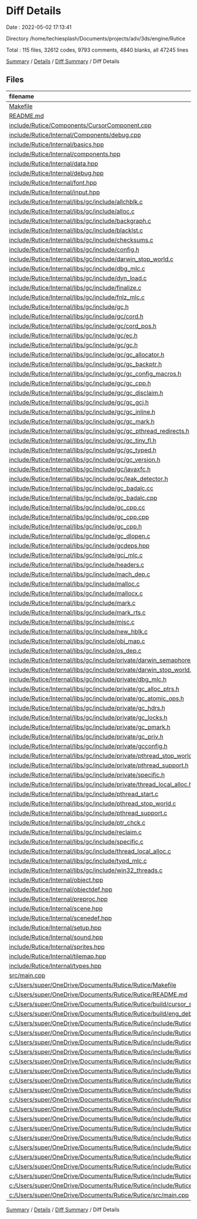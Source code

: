 # Diff Details

Date : 2022-05-02 17:13:41

Directory /home/techiesplash/Documents/projects/adv/3ds/engine/Rutice

Total : 115 files,  32612 codes, 9793 comments, 4840 blanks, all 47245 lines

[Summary](results.md) / [Details](details.md) / [Diff Summary](diff.md) / Diff Details

## Files
| filename | language | code | comment | blank | total |
| :--- | :--- | ---: | ---: | ---: | ---: |
| [Makefile](/Makefile) | Makefile | 149 | 79 | 53 | 281 |
| [README.md](/README.md) | Markdown | 2 | 0 | 1 | 3 |
| [include/Rutice/Components/CursorComponent.cpp](/include/Rutice/Components/CursorComponent.cpp) | C++ | 32 | 4 | 7 | 43 |
| [include/Rutice/Internal/Components/debug.cpp](/include/Rutice/Internal/Components/debug.cpp) | C++ | 536 | 39 | 57 | 632 |
| [include/Rutice/Internal/basics.hpp](/include/Rutice/Internal/basics.hpp) | C++ | 18 | 2 | 5 | 25 |
| [include/Rutice/Internal/components.hpp](/include/Rutice/Internal/components.hpp) | C++ | 3 | 0 | 3 | 6 |
| [include/Rutice/Internal/data.hpp](/include/Rutice/Internal/data.hpp) | C++ | 267 | 63 | 48 | 378 |
| [include/Rutice/Internal/debug.hpp](/include/Rutice/Internal/debug.hpp) | C++ | 140 | 9 | 13 | 162 |
| [include/Rutice/Internal/font.hpp](/include/Rutice/Internal/font.hpp) | C++ | 29 | 0 | 7 | 36 |
| [include/Rutice/Internal/input.hpp](/include/Rutice/Internal/input.hpp) | C++ | 14 | 0 | 3 | 17 |
| [include/Rutice/Internal/libs/gc/include/allchblk.c](/include/Rutice/Internal/libs/gc/include/allchblk.c) | C | 694 | 201 | 95 | 990 |
| [include/Rutice/Internal/libs/gc/include/alloc.c](/include/Rutice/Internal/libs/gc/include/alloc.c) | C | 1,301 | 270 | 205 | 1,776 |
| [include/Rutice/Internal/libs/gc/include/backgraph.c](/include/Rutice/Internal/libs/gc/include/backgraph.c) | C | 400 | 102 | 60 | 562 |
| [include/Rutice/Internal/libs/gc/include/blacklst.c](/include/Rutice/Internal/libs/gc/include/blacklst.c) | C | 199 | 70 | 35 | 304 |
| [include/Rutice/Internal/libs/gc/include/checksums.c](/include/Rutice/Internal/libs/gc/include/checksums.c) | C | 134 | 17 | 28 | 179 |
| [include/Rutice/Internal/libs/gc/include/config.h](/include/Rutice/Internal/libs/gc/include/config.h) | C++ | 45 | 144 | 88 | 277 |
| [include/Rutice/Internal/libs/gc/include/darwin_stop_world.c](/include/Rutice/Internal/libs/gc/include/darwin_stop_world.c) | C | 588 | 99 | 84 | 771 |
| [include/Rutice/Internal/libs/gc/include/dbg_mlc.c](/include/Rutice/Internal/libs/gc/include/dbg_mlc.c) | C | 1,001 | 111 | 120 | 1,232 |
| [include/Rutice/Internal/libs/gc/include/dyn_load.c](/include/Rutice/Internal/libs/gc/include/dyn_load.c) | C | 1,160 | 258 | 171 | 1,589 |
| [include/Rutice/Internal/libs/gc/include/finalize.c](/include/Rutice/Internal/libs/gc/include/finalize.c) | C | 1,090 | 178 | 138 | 1,406 |
| [include/Rutice/Internal/libs/gc/include/fnlz_mlc.c](/include/Rutice/Internal/libs/gc/include/fnlz_mlc.c) | C | 68 | 29 | 16 | 113 |
| [include/Rutice/Internal/libs/gc/include/gc.h](/include/Rutice/Internal/libs/gc/include/gc.h) | C++ | 1 | 1 | 1 | 3 |
| [include/Rutice/Internal/libs/gc/include/gc/cord.h](/include/Rutice/Internal/libs/gc/include/gc/cord.h) | C++ | 98 | 221 | 60 | 379 |
| [include/Rutice/Internal/libs/gc/include/gc/cord_pos.h](/include/Rutice/Internal/libs/gc/include/gc/cord_pos.h) | C++ | 54 | 49 | 26 | 129 |
| [include/Rutice/Internal/libs/gc/include/gc/ec.h](/include/Rutice/Internal/libs/gc/include/gc/ec.h) | C++ | 29 | 46 | 15 | 90 |
| [include/Rutice/Internal/libs/gc/include/gc/gc.h](/include/Rutice/Internal/libs/gc/include/gc/gc.h) | C++ | 825 | 1,134 | 221 | 2,180 |
| [include/Rutice/Internal/libs/gc/include/gc/gc_allocator.h](/include/Rutice/Internal/libs/gc/include/gc/gc_allocator.h) | C++ | 227 | 60 | 55 | 342 |
| [include/Rutice/Internal/libs/gc/include/gc/gc_backptr.h](/include/Rutice/Internal/libs/gc/include/gc/gc_backptr.h) | C++ | 27 | 58 | 13 | 98 |
| [include/Rutice/Internal/libs/gc/include/gc/gc_config_macros.h](/include/Rutice/Internal/libs/gc/include/gc/gc_config_macros.h) | C++ | 353 | 60 | 46 | 459 |
| [include/Rutice/Internal/libs/gc/include/gc/gc_cpp.h](/include/Rutice/Internal/libs/gc/include/gc/gc_cpp.h) | C++ | 341 | 164 | 60 | 565 |
| [include/Rutice/Internal/libs/gc/include/gc/gc_disclaim.h](/include/Rutice/Internal/libs/gc/include/gc/gc_disclaim.h) | C++ | 22 | 41 | 12 | 75 |
| [include/Rutice/Internal/libs/gc/include/gc/gc_gcj.h](/include/Rutice/Internal/libs/gc/include/gc/gc_gcj.h) | C++ | 33 | 61 | 17 | 111 |
| [include/Rutice/Internal/libs/gc/include/gc/gc_inline.h](/include/Rutice/Internal/libs/gc/include/gc/gc_inline.h) | C++ | 126 | 61 | 22 | 209 |
| [include/Rutice/Internal/libs/gc/include/gc/gc_mark.h](/include/Rutice/Internal/libs/gc/include/gc/gc_mark.h) | C++ | 120 | 175 | 36 | 331 |
| [include/Rutice/Internal/libs/gc/include/gc/gc_pthread_redirects.h](/include/Rutice/Internal/libs/gc/include/gc/gc_pthread_redirects.h) | C++ | 73 | 31 | 21 | 125 |
| [include/Rutice/Internal/libs/gc/include/gc/gc_tiny_fl.h](/include/Rutice/Internal/libs/gc/include/gc/gc_tiny_fl.h) | C++ | 29 | 54 | 8 | 91 |
| [include/Rutice/Internal/libs/gc/include/gc/gc_typed.h](/include/Rutice/Internal/libs/gc/include/gc/gc_typed.h) | C++ | 44 | 63 | 16 | 123 |
| [include/Rutice/Internal/libs/gc/include/gc/gc_version.h](/include/Rutice/Internal/libs/gc/include/gc/gc_version.h) | C++ | 16 | 26 | 6 | 48 |
| [include/Rutice/Internal/libs/gc/include/gc/javaxfc.h](/include/Rutice/Internal/libs/gc/include/gc/javaxfc.h) | C++ | 21 | 37 | 8 | 66 |
| [include/Rutice/Internal/libs/gc/include/gc/leak_detector.h](/include/Rutice/Internal/libs/gc/include/gc/leak_detector.h) | C++ | 35 | 23 | 11 | 69 |
| [include/Rutice/Internal/libs/gc/include/gc_badalc.cc](/include/Rutice/Internal/libs/gc/include/gc_badalc.cc) | C++ | 17 | 15 | 8 | 40 |
| [include/Rutice/Internal/libs/gc/include/gc_badalc.cpp](/include/Rutice/Internal/libs/gc/include/gc_badalc.cpp) | C++ | 1 | 1 | 1 | 3 |
| [include/Rutice/Internal/libs/gc/include/gc_cpp.cc](/include/Rutice/Internal/libs/gc/include/gc_cpp.cc) | C++ | 85 | 27 | 20 | 132 |
| [include/Rutice/Internal/libs/gc/include/gc_cpp.cpp](/include/Rutice/Internal/libs/gc/include/gc_cpp.cpp) | C++ | 1 | 1 | 1 | 3 |
| [include/Rutice/Internal/libs/gc/include/gc_cpp.h](/include/Rutice/Internal/libs/gc/include/gc_cpp.h) | C++ | 1 | 1 | 1 | 3 |
| [include/Rutice/Internal/libs/gc/include/gc_dlopen.c](/include/Rutice/Internal/libs/gc/include/gc_dlopen.c) | C | 51 | 40 | 12 | 103 |
| [include/Rutice/Internal/libs/gc/include/gcdeps.hpp](/include/Rutice/Internal/libs/gc/include/gcdeps.hpp) | C++ | 21 | 0 | 0 | 21 |
| [include/Rutice/Internal/libs/gc/include/gcj_mlc.c](/include/Rutice/Internal/libs/gc/include/gcj_mlc.c) | C | 189 | 57 | 23 | 269 |
| [include/Rutice/Internal/libs/gc/include/headers.c](/include/Rutice/Internal/libs/gc/include/headers.c) | C | 324 | 60 | 43 | 427 |
| [include/Rutice/Internal/libs/gc/include/mach_dep.c](/include/Rutice/Internal/libs/gc/include/mach_dep.c) | C | 352 | 67 | 49 | 468 |
| [include/Rutice/Internal/libs/gc/include/malloc.c](/include/Rutice/Internal/libs/gc/include/malloc.c) | C | 530 | 108 | 66 | 704 |
| [include/Rutice/Internal/libs/gc/include/mallocx.c](/include/Rutice/Internal/libs/gc/include/mallocx.c) | C | 466 | 118 | 55 | 639 |
| [include/Rutice/Internal/libs/gc/include/mark.c](/include/Rutice/Internal/libs/gc/include/mark.c) | C | 1,519 | 362 | 180 | 2,061 |
| [include/Rutice/Internal/libs/gc/include/mark_rts.c](/include/Rutice/Internal/libs/gc/include/mark_rts.c) | C | 679 | 189 | 90 | 958 |
| [include/Rutice/Internal/libs/gc/include/misc.c](/include/Rutice/Internal/libs/gc/include/misc.c) | C | 2,114 | 288 | 287 | 2,689 |
| [include/Rutice/Internal/libs/gc/include/new_hblk.c](/include/Rutice/Internal/libs/gc/include/new_hblk.c) | C | 118 | 51 | 24 | 193 |
| [include/Rutice/Internal/libs/gc/include/obj_map.c](/include/Rutice/Internal/libs/gc/include/obj_map.c) | C | 57 | 23 | 12 | 92 |
| [include/Rutice/Internal/libs/gc/include/os_dep.c](/include/Rutice/Internal/libs/gc/include/os_dep.c) | C | 4,054 | 765 | 554 | 5,373 |
| [include/Rutice/Internal/libs/gc/include/private/darwin_semaphore.h](/include/Rutice/Internal/libs/gc/include/private/darwin_semaphore.h) | C++ | 57 | 20 | 12 | 89 |
| [include/Rutice/Internal/libs/gc/include/private/darwin_stop_world.h](/include/Rutice/Internal/libs/gc/include/private/darwin_stop_world.h) | C++ | 27 | 16 | 11 | 54 |
| [include/Rutice/Internal/libs/gc/include/private/dbg_mlc.h](/include/Rutice/Internal/libs/gc/include/private/dbg_mlc.h) | C++ | 97 | 70 | 16 | 183 |
| [include/Rutice/Internal/libs/gc/include/private/gc_alloc_ptrs.h](/include/Rutice/Internal/libs/gc/include/private/gc_alloc_ptrs.h) | C++ | 28 | 21 | 12 | 61 |
| [include/Rutice/Internal/libs/gc/include/private/gc_atomic_ops.h](/include/Rutice/Internal/libs/gc/include/private/gc_atomic_ops.h) | C++ | 77 | 24 | 23 | 124 |
| [include/Rutice/Internal/libs/gc/include/private/gc_hdrs.h](/include/Rutice/Internal/libs/gc/include/private/gc_hdrs.h) | C++ | 124 | 63 | 30 | 217 |
| [include/Rutice/Internal/libs/gc/include/private/gc_locks.h](/include/Rutice/Internal/libs/gc/include/private/gc_locks.h) | C++ | 216 | 57 | 16 | 289 |
| [include/Rutice/Internal/libs/gc/include/private/gc_pmark.h](/include/Rutice/Internal/libs/gc/include/private/gc_pmark.h) | C++ | 285 | 132 | 49 | 466 |
| [include/Rutice/Internal/libs/gc/include/private/gc_priv.h](/include/Rutice/Internal/libs/gc/include/private/gc_priv.h) | C++ | 1,906 | 885 | 315 | 3,106 |
| [include/Rutice/Internal/libs/gc/include/private/gcconfig.h](/include/Rutice/Internal/libs/gc/include/private/gcconfig.h) | C++ | 2,554 | 594 | 180 | 3,328 |
| [include/Rutice/Internal/libs/gc/include/private/pthread_stop_world.h](/include/Rutice/Internal/libs/gc/include/private/pthread_stop_world.h) | C++ | 25 | 30 | 9 | 64 |
| [include/Rutice/Internal/libs/gc/include/private/pthread_support.h](/include/Rutice/Internal/libs/gc/include/private/pthread_support.h) | C++ | 98 | 61 | 32 | 191 |
| [include/Rutice/Internal/libs/gc/include/private/specific.h](/include/Rutice/Internal/libs/gc/include/private/specific.h) | C++ | 60 | 52 | 22 | 134 |
| [include/Rutice/Internal/libs/gc/include/private/thread_local_alloc.h](/include/Rutice/Internal/libs/gc/include/private/thread_local_alloc.h) | C++ | 122 | 57 | 22 | 201 |
| [include/Rutice/Internal/libs/gc/include/pthread_start.c](/include/Rutice/Internal/libs/gc/include/pthread_start.c) | C | 30 | 34 | 8 | 72 |
| [include/Rutice/Internal/libs/gc/include/pthread_stop_world.c](/include/Rutice/Internal/libs/gc/include/pthread_stop_world.c) | C | 1,098 | 203 | 135 | 1,436 |
| [include/Rutice/Internal/libs/gc/include/pthread_support.c](/include/Rutice/Internal/libs/gc/include/pthread_support.c) | C | 1,956 | 411 | 247 | 2,614 |
| [include/Rutice/Internal/libs/gc/include/ptr_chck.c](/include/Rutice/Internal/libs/gc/include/ptr_chck.c) | C | 204 | 56 | 22 | 282 |
| [include/Rutice/Internal/libs/gc/include/reclaim.c](/include/Rutice/Internal/libs/gc/include/reclaim.c) | C | 618 | 141 | 95 | 854 |
| [include/Rutice/Internal/libs/gc/include/specific.c](/include/Rutice/Internal/libs/gc/include/specific.c) | C | 118 | 55 | 17 | 190 |
| [include/Rutice/Internal/libs/gc/include/thread_local_alloc.c](/include/Rutice/Internal/libs/gc/include/thread_local_alloc.c) | C | 201 | 80 | 31 | 312 |
| [include/Rutice/Internal/libs/gc/include/typd_mlc.c](/include/Rutice/Internal/libs/gc/include/typd_mlc.c) | C | 526 | 114 | 57 | 697 |
| [include/Rutice/Internal/libs/gc/include/win32_threads.c](/include/Rutice/Internal/libs/gc/include/win32_threads.c) | C | 2,407 | 567 | 338 | 3,312 |
| [include/Rutice/Internal/object.hpp](/include/Rutice/Internal/object.hpp) | C++ | 105 | 17 | 52 | 174 |
| [include/Rutice/Internal/objectdef.hpp](/include/Rutice/Internal/objectdef.hpp) | C++ | 128 | 4 | 31 | 163 |
| [include/Rutice/Internal/preproc.hpp](/include/Rutice/Internal/preproc.hpp) | C++ | 8 | 0 | 3 | 11 |
| [include/Rutice/Internal/scene.hpp](/include/Rutice/Internal/scene.hpp) | C++ | 70 | 15 | 29 | 114 |
| [include/Rutice/Internal/scenedef.hpp](/include/Rutice/Internal/scenedef.hpp) | C++ | 62 | 3 | 14 | 79 |
| [include/Rutice/Internal/setup.hpp](/include/Rutice/Internal/setup.hpp) | C++ | 38 | 0 | 14 | 52 |
| [include/Rutice/Internal/sound.hpp](/include/Rutice/Internal/sound.hpp) | C++ | 26 | 1 | 3 | 30 |
| [include/Rutice/Internal/sprites.hpp](/include/Rutice/Internal/sprites.hpp) | C++ | 141 | 28 | 30 | 199 |
| [include/Rutice/Internal/tilemap.hpp](/include/Rutice/Internal/tilemap.hpp) | C++ | 2 | 0 | 2 | 4 |
| [include/Rutice/Internal/types.hpp](/include/Rutice/Internal/types.hpp) | C++ | 50 | 3 | 12 | 65 |
| [src/main.cpp](/src/main.cpp) | C++ | 149 | 34 | 38 | 221 |
| [c:/Users/super/OneDrive/Documents/Rutice/Rutice/Makefile](/c:/Users/super/OneDrive/Documents/Rutice/Rutice/Makefile) | Makefile | -149 | -79 | -53 | -281 |
| [c:/Users/super/OneDrive/Documents/Rutice/Rutice/README.md](/c:/Users/super/OneDrive/Documents/Rutice/Rutice/README.md) | Markdown | -2 | 0 | -1 | -3 |
| [c:/Users/super/OneDrive/Documents/Rutice/Rutice/build/cursor_sprites.h](/c:/Users/super/OneDrive/Documents/Rutice/Rutice/build/cursor_sprites.h) | C++ | -6 | -1 | -2 | -9 |
| [c:/Users/super/OneDrive/Documents/Rutice/Rutice/build/eng_debug_menu.h](/c:/Users/super/OneDrive/Documents/Rutice/Rutice/build/eng_debug_menu.h) | C++ | -15 | -1 | -2 | -18 |
| [c:/Users/super/OneDrive/Documents/Rutice/Rutice/include/Rutice/Components/CursorComponent.cpp](/c:/Users/super/OneDrive/Documents/Rutice/Rutice/include/Rutice/Components/CursorComponent.cpp) | C++ | -23 | -2 | -3 | -28 |
| [c:/Users/super/OneDrive/Documents/Rutice/Rutice/include/Rutice/Internal/Components/debug.cpp](/c:/Users/super/OneDrive/Documents/Rutice/Rutice/include/Rutice/Internal/Components/debug.cpp) | C++ | -603 | -34 | -61 | -698 |
| [c:/Users/super/OneDrive/Documents/Rutice/Rutice/include/Rutice/Internal/basics.hpp](/c:/Users/super/OneDrive/Documents/Rutice/Rutice/include/Rutice/Internal/basics.hpp) | C++ | -21 | -2 | -3 | -26 |
| [c:/Users/super/OneDrive/Documents/Rutice/Rutice/include/Rutice/Internal/components.hpp](/c:/Users/super/OneDrive/Documents/Rutice/Rutice/include/Rutice/Internal/components.hpp) | C++ | -3 | 0 | -1 | -4 |
| [c:/Users/super/OneDrive/Documents/Rutice/Rutice/include/Rutice/Internal/data.hpp](/c:/Users/super/OneDrive/Documents/Rutice/Rutice/include/Rutice/Internal/data.hpp) | C++ | -270 | -61 | -46 | -377 |
| [c:/Users/super/OneDrive/Documents/Rutice/Rutice/include/Rutice/Internal/debug.hpp](/c:/Users/super/OneDrive/Documents/Rutice/Rutice/include/Rutice/Internal/debug.hpp) | C++ | -72 | -6 | -8 | -86 |
| [c:/Users/super/OneDrive/Documents/Rutice/Rutice/include/Rutice/Internal/font.hpp](/c:/Users/super/OneDrive/Documents/Rutice/Rutice/include/Rutice/Internal/font.hpp) | C++ | -29 | 0 | -7 | -36 |
| [c:/Users/super/OneDrive/Documents/Rutice/Rutice/include/Rutice/Internal/input.hpp](/c:/Users/super/OneDrive/Documents/Rutice/Rutice/include/Rutice/Internal/input.hpp) | C++ | -14 | 0 | -3 | -17 |
| [c:/Users/super/OneDrive/Documents/Rutice/Rutice/include/Rutice/Internal/object.hpp](/c:/Users/super/OneDrive/Documents/Rutice/Rutice/include/Rutice/Internal/object.hpp) | C++ | -106 | -17 | -44 | -167 |
| [c:/Users/super/OneDrive/Documents/Rutice/Rutice/include/Rutice/Internal/objectdef.hpp](/c:/Users/super/OneDrive/Documents/Rutice/Rutice/include/Rutice/Internal/objectdef.hpp) | C++ | -155 | -3 | -32 | -190 |
| [c:/Users/super/OneDrive/Documents/Rutice/Rutice/include/Rutice/Internal/preproc.hpp](/c:/Users/super/OneDrive/Documents/Rutice/Rutice/include/Rutice/Internal/preproc.hpp) | C++ | -8 | 0 | -3 | -11 |
| [c:/Users/super/OneDrive/Documents/Rutice/Rutice/include/Rutice/Internal/scene.hpp](/c:/Users/super/OneDrive/Documents/Rutice/Rutice/include/Rutice/Internal/scene.hpp) | C++ | -72 | -14 | -27 | -113 |
| [c:/Users/super/OneDrive/Documents/Rutice/Rutice/include/Rutice/Internal/scenedef.hpp](/c:/Users/super/OneDrive/Documents/Rutice/Rutice/include/Rutice/Internal/scenedef.hpp) | C++ | -60 | -2 | -13 | -75 |
| [c:/Users/super/OneDrive/Documents/Rutice/Rutice/include/Rutice/Internal/setup.hpp](/c:/Users/super/OneDrive/Documents/Rutice/Rutice/include/Rutice/Internal/setup.hpp) | C++ | -38 | 0 | -14 | -52 |
| [c:/Users/super/OneDrive/Documents/Rutice/Rutice/include/Rutice/Internal/sound.hpp](/c:/Users/super/OneDrive/Documents/Rutice/Rutice/include/Rutice/Internal/sound.hpp) | C++ | -26 | -1 | -3 | -30 |
| [c:/Users/super/OneDrive/Documents/Rutice/Rutice/include/Rutice/Internal/sprites.hpp](/c:/Users/super/OneDrive/Documents/Rutice/Rutice/include/Rutice/Internal/sprites.hpp) | C++ | -66 | -9 | -20 | -95 |
| [c:/Users/super/OneDrive/Documents/Rutice/Rutice/include/Rutice/Internal/tilemap.hpp](/c:/Users/super/OneDrive/Documents/Rutice/Rutice/include/Rutice/Internal/tilemap.hpp) | C++ | -2 | 0 | -2 | -4 |
| [c:/Users/super/OneDrive/Documents/Rutice/Rutice/include/Rutice/Internal/types.hpp](/c:/Users/super/OneDrive/Documents/Rutice/Rutice/include/Rutice/Internal/types.hpp) | C++ | -50 | -3 | -12 | -65 |
| [c:/Users/super/OneDrive/Documents/Rutice/Rutice/src/main.cpp](/c:/Users/super/OneDrive/Documents/Rutice/Rutice/src/main.cpp) | C++ | -134 | -33 | -44 | -211 |

[Summary](results.md) / [Details](details.md) / [Diff Summary](diff.md) / Diff Details